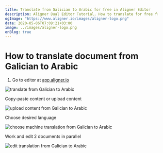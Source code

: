 ```yaml
---
title: Translate from Galician to Arabic for free in Aligner Editor
description: Aligner Dual Editor Tutorial. How to translate for free from Galician to Arabic. Aligner is multilingual document management platform. 
ogImage: "https://www.aligner.io/images/aligner-logo.png"
date: 2020-05-06T07:09:21+03:00
image: ../images/aligner-logo.png
onBlog: true
---
```


# How to translate document from Galician to Arabic

1. Go to editor at [app.aligner.io](https://app.aligner.io "Aligner App web page")

![translate from Galician to Arabic](../aligner-blank-editor.png "translate from Galician to Arabic")

Copy-paste content or upload content

![upload content from Galician to Arabic](../aligner-uploaded-document.png "upload content from Galician to Arabic")

Choose desired language

![choose machine translation from Galician to Arabic](../aligner-language-dropdown.png "choose machine translation from Galician to Arabic")

Work and edit 2 documents in parallel

![edit translation from Galician to Arabic](../aligner-double-sitded-editor.png "edit translation from Galician to Arabic")

